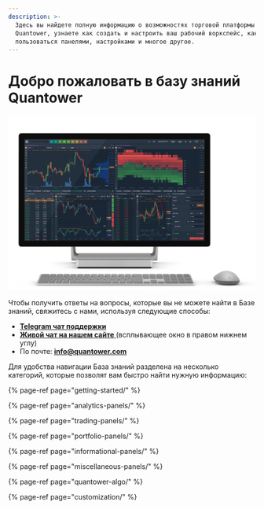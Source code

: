 ```yaml
---
description: >-
  Здесь вы найдете полную информацию о возможностях торговой платформы
  Quantower, узнаете как создать и настроить ваш рабочий воркспейс, как
  пользоваться панелями, настройками и многое другое.
---
```


# Добро пожаловать в базу знаний Quantower

![](.gitbook/assets/main-workspace-for-help.png)

Чтобы получить ответы на вопросы, которые вы не можете найти в Базе знаний, свяжитесь с нами, используя следующие способы:

* [**Telegram чат поддержки**](https://t.me/quantower)
* [**Живой чат на нашем сайте** ](https://www.quantower.com/)\(всплывающее окно в правом нижнем углу\)
* По почте:  **info@quantower.com**

Для удобства навигации База знаний разделена на несколько категорий, которые позволят вам быстро найти нужную информацию:

{% page-ref page="getting-started/" %}

{% page-ref page="analytics-panels/" %}

{% page-ref page="trading-panels/" %}

{% page-ref page="portfolio-panels/" %}

{% page-ref page="informational-panels/" %}

{% page-ref page="miscellaneous-panels/" %}

{% page-ref page="quantower-algo/" %}

{% page-ref page="customization/" %}

